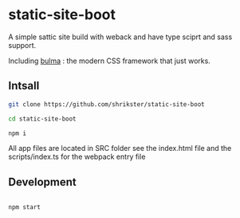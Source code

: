 # static-site-boot
A simple sattic site build with weback and have type sciprt and sass support.

Including  [bulma](https://bulma.io/) :  the modern
CSS framework that
just works.   

## Intsall 

```bash 
git clone https://github.com/shrikster/static-site-boot

cd static-site-boot

npm i
```

All app files are located in SRC folder 
see the index.html file 
and the scripts/index.ts for the webpack entry file

## Development
```bash

npm start


```
